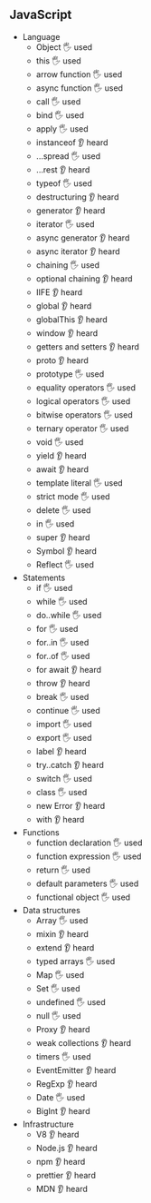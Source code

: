 ## JavaScript

- Language
  - Object 🖐️ used
  - this 🖐️ used
  - arrow function 🖐️ used
  - async function 🖐️ used
  - call 🖐️ used
  - bind 🖐️ used
  - apply 🖐️ used
  - instanceof 👂 heard
  - ...spread 🖐️ used
  - ...rest 👂 heard
  - typeof 🖐️ used
  - destructuring 👂 heard
  - generator 👂 heard
  - iterator 🖐️ used
  - async generator 👂 heard
  - async iterator 👂 heard
  - chaining 🖐️ used
  - optional chaining 👂 heard
  - IIFE 👂 heard
  - global 👂 heard
  - globalThis 👂 heard
  - window 👂 heard
  - getters and setters 👂 heard
  - proto 👂 heard
  - prototype 🖐️ used
  - equality operators 🖐️ used
  - logical operators 🖐️ used
  - bitwise operators 🖐️ used
  - ternary operator 🖐️ used
  - void 🖐️ used
  - yield 👂 heard
  - await 👂 heard
  - template literal 🖐️ used
  - strict mode 🖐️ used
  - delete 🖐️ used
  - in 🖐️ used
  - super 👂 heard
  - Symbol 👂 heard
  - Reflect 🖐️ used
- Statements
  - if 🖐️ used
  - while 🖐️ used
  - do..while 🖐️ used
  - for 🖐️ used
  - for..in 🖐️ used
  - for..of 🖐️ used
  - for await 👂 heard
  - throw 👂 heard
  - break 🖐️ used
  - continue 🖐️ used
  - import 🖐️ used
  - export 🖐️ used
  - label 👂 heard
  - try..catch 👂 heard
  - switch 🖐️ used
  - class 🖐️ used
  - new Error 👂 heard
  - with 👂 heard
- Functions
  - function declaration 🖐️ used
  - function expression 🖐️ used
  - return 🖐️ used
  - default parameters 🖐️ used
  - functional object 🖐️ used
- Data structures
  - Array 🖐️ used
  - mixin 👂 heard
  - extend 👂 heard
  - typed arrays 🖐️ used
  - Map 🖐️ used
  - Set 🖐️ used
  - undefined 🖐️ used
  - null 🖐️ used
  - Proxy 👂 heard
  - weak collections 👂 heard
  - timers 🖐️ used
  - EventEmitter 👂 heard
  - RegExp 👂 heard
  - Date 🖐️ used
  - BigInt 👂 heard
- Infrastructure
  - V8 👂 heard
  - Node.js 👂 heard
  - npm 👂 heard
  - prettier 👂 heard
  - MDN 👂 heard
